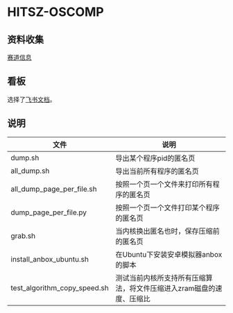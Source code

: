 # HITSZ-OSCOMP

## 资料收集

[赛道信息](https://github.com/oscomp/proj64-linux-anony-page-compression)

## 看板

选择了[飞书文档](https://dgool05s1u.feishu.cn/sheets/shtcnn31Uu3GYhXZNMbwsDB9dcd?from=from_copylink)。

## 说明
|文件|说明|
|---|---|
|dump.sh|导出某个程序pid的匿名页
|all_dump.sh|导出当前所有程序的匿名页|
|all_dump_page_per_file.sh|按照一个页一个文件来打印所有程序的匿名页|
|dump_page_per_file.py|按照一个页一个文件打印某个程序的匿名页|
|grab.sh|当内核换出匿名也时，保存压缩前的匿名页|
|install_anbox_ubuntu.sh|在Ubuntu下安装安卓模拟器anbox的脚本|
|test_algorithm_copy_speed.sh|测试当前内核所支持所有压缩算法，将文件压缩进入zram磁盘的速度、压缩比|

